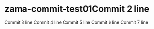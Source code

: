 # zama-commit-test01Commit 2 line
Commit 3 line
Commit 4 line
Commit 5 line
Commit 6 line
Commit 7 line
